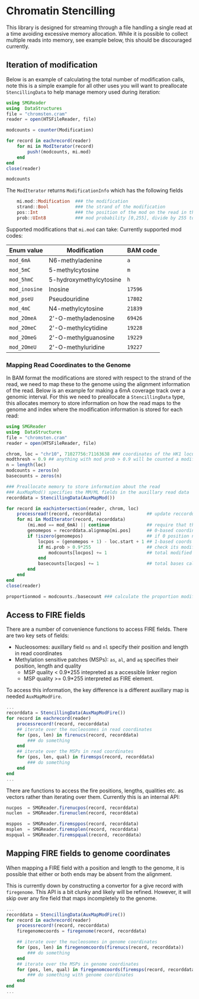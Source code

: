 # Chromatin Stencilling

This library is designed for streaming through a file handling a single read at a time avoiding excessive memory allocation. While it is possible to collect multiple reads into memory, see example below, this should be discouraged currently. 

## Iteration of modification

Below is an example of calculating the total number of modification calls, note this is a simple example for all other uses you will want to preallocate `StencillingData` to help manage memory used during iteration:
```julia
using SMGReader
using  DataStructures
file = "chromsten.cram"
reader = open(HTSFileReader, file)

modcounts = counter(Modification)

for record in eachrecord(reader)
    for mi in ModIterator(record)
        push!(modcounts, mi.mod)
    end
end
close(reader)

modcounts
```
The `ModIterator` returns `ModificationInfo` which has the following fields
```julia
    mi.mod::Modification  ### the modification
    strand::Bool          ### the strand of the modification
    pos::Int              ### the position of the mod on the read in the direction of the read
    prob::UInt8           ### mod probability [0,255], divide by 255 to get the probability.
```
Supported modifications that `mi.mod` can take:
Currently supported mod codes:

| Enum value   | Modification        | BAM code |
|--------------|--------------------|----------|
| `mod_6mA`    | N6-methyladenine   | `a`      |
| `mod_5mC`    | 5-methylcytosine   | `m`    |
| `mod_5hmC`   | 5-hydroxymethylcytosine | `h` |
| `mod_inosine`| Inosine            | `17596`      |
| `mod_pseU`   | Pseudouridine      | `17802`      |
| `mod_4mC`    | N4-methylcytosine  | `21839`    |
| `mod_2OmeA`  | 2'-O-methyladenosine | `69426` |
| `mod_2OmeC`  | 2'-O-methylcytidine | `19228` |
| `mod_2OmeG`  | 2'-O-methylguanosine | `19229` |
| `mod_2OmeU`  | 2'-O-methyluridine | `19227` |

### Mapping Read Coordinates to the Genome
In BAM format the modifications are stored with respect to the strand of the read, we need to map these to the genome using the alignment information of the read. Below is an example for making a 6mA coverage track over a genomic interval. For this we need to preallocate a `StencillingData` type, this allocates memory to store information on how the read maps to the genome and index where the modification information is stored for each read:

```julia
using SMGReader
using  DataStructures
file = "chromsten.cram"
reader = open(HTSFileReader, file)

chrom, loc = "chr10", 71027756:71163638 ### coordinates of the HK1 locus ## 1-based coords
modthresh = 0.9 ## anything with mod prob > 0.9 will be counted a modified
n = length(loc)
modcounts = zeros(n)
basecounts = zeros(n)

### Preallocate memory to store information about the read
### AuxMapMod() specifies the MM/ML fields in the auxillary read data
recorddata = StencillingData(AuxMapMod()) 

for record in eachintersection(reader, chrom, loc)
    processread!(record, recorddata)                 ## update reccorddata with new read 
    for mi in ModIterator(record, recorddata) 
        (mi.mod == mod_6mA) || continue              ## require that the mod is 6mA
        genomepos = recorddata.alignmap[mi.pos]      ## 0-based coordinate
        if !iszero(genomepos)                        ## if 0 position not in genome alignment
            locpos = (genomepos + 1) - loc.start + 1 ## 1-based coords in interval
            if mi.prob > 0.9*255                     ## check its modified
                modcounts[locpos] += 1               ## total modified counts at position
            end
            basecounts[locpos] += 1                  ## total bases called at position
        end
    end
end
close(reader)

proportionmod = modcounts./basecount ### calculate the proportion modified
```

## Access to FIRE fields
There are a number of convenience functions to access FIRE fields. There are two key sets of fields:
  - Nucleosomes: auxillary field `ns` and `nl` specify their position and length in read coordinates
  - Methylation sensitive patches (MSPs): `as`, `al`, and `aq` specifies their position, length and quality
    - MSP quality <  0.9*255 intepreted as a accessible linker region
    - MSP quality >= 0.9*255 interpreted as FIRE element. 

To access this information, the key difference is a different auxillary map is needed `AuxMapModFire`.

```julia
...
recorddata = StencillingData(AuxMapModFire())
for record in eachrecord(reader)
    processrecord!(record, reccorddata)
    ## iterate over the nucleosomes in read coordinates
    for (pos, len) in firenucs(record, recorddata)
        ### do something 
    end
    ## iterate over the MSPs in read coordinates
    for (pos, len, qual) in firemsps(record, recorddata)
        ### do something 
    end
end
...
```
There are functions to access the fire positions, lengths, qualities etc. as vectors rather than iterating over them.
Currently this is an internal API:
```julia
nucpos  = SMGReader.firenucpos(record, recorddata) 
nuclen  = SMGReader.firenuclen(record, recorddata)

msppos  = SMGReader.firemsppos(record, recorddata)  
msplen  = SMGReader.firemsplen(record, recorddata)  
mspqual = SMGReader.firemspqual(record, recorddata) 
```


## Mapping FIRE fields to genome coordinates
When mapping a FIRE field with a position and length to the genome, it is possible that either or both ends may be absent from the alignment. 

This is currently down by constructing a convertor for a give record with `firegenome`. This API is a bit clunky and likely will be refined. However, it will skip over any fire field that maps incompletely to the genome. 

```julia
...
recorddata = StencillingData(AuxMapModFire())
for record in eachrecord(reader)
    processrecord!(record, reccorddata)
    firegenomecoords = firegenome(record, recorddata)

    ## iterate over the nucleosomes in genome coordinates
    for (pos, len) in firegenomcoords(firenucs(record, recorddata))
        ### do something 
    end
    ## iterate over the MSPs in genome coordinates
    for (pos, len, qual) in firegenomcoords(firemsps(record, recorddata))
        ### do something with genome coordinates
    end
end
...
```